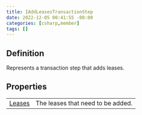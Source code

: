 ```yaml
---
title: IAddLeasesTransactionStep
date: 2022-12-05 00:41:55 -08:00
categories: [csharp,member]
tags: []
---
```


## Definition

Represents a transaction step that adds leases.

## Properties
<table><tr><td><!--/posts/csharp.member.entitydb.abstractions.transactions.steps.iaddleasestransactionstep.leases/--><a href='#'>Leases</a></td><td>
The leases that need to be added.
</td></tr></table>
